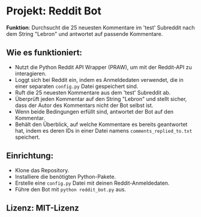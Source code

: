 # Projekt: Reddit Bot
**Funktion**: Durchsucht die 25 neuesten Kommentare im 'test' Subreddit nach dem String "Lebron" und antwortet auf passende Kommentare.

## Wie es funktioniert:
- Nutzt die Python Reddit API Wrapper (PRAW), um mit der Reddit-API zu interagieren.
- Loggt sich bei Reddit ein, indem es Anmeldedaten verwendet, die in einer separaten `config.py` Datei gespeichert sind.
- Ruft die 25 neuesten Kommentare aus dem 'test' Subreddit ab.
- Überprüft jeden Kommentar auf den String "Lebron" und stellt sicher, dass der Autor des Kommentars nicht der Bot selbst ist.
- Wenn beide Bedingungen erfüllt sind, antwortet der Bot auf den Kommentar.
- Behält den Überblick, auf welche Kommentare es bereits geantwortet hat, indem es deren IDs in einer Datei namens `comments_replied_to.txt` speichert.

## Einrichtung:
- Klone das Repository.
- Installiere die benötigten Python-Pakete.
- Erstelle eine `config.py` Datei mit deinen Reddit-Anmeldedaten.
- Führe den Bot mit `python reddit_bot.py` aus.

## Lizenz: MIT-Lizenz
